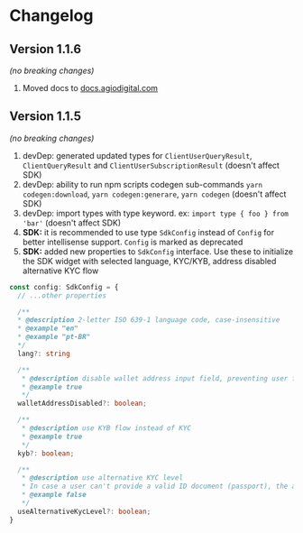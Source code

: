 # Changelog

## Version 1.1.6

_(no breaking changes)_

1. Moved docs to [docs.agiodigital.com](https://docs.agiodigital.com)

## Version 1.1.5

_(no breaking changes)_

1. devDep: generated updated types for `ClientUserQueryResult`, `ClientQueryResult` and `ClientUserSubscriptionResult` (doesn't affect SDK)
2. devDep: ability to run npm scripts codegen sub-commands `yarn codegen:download`, `yarn codegen:generare`, `yarn codegen` (doesn't affect SDK)
3. devDep: import types with type keyword. ex: `import type { foo } from 'bar'` (doesn't affect SDK)
4. **SDK:** it is recommended to use type `SdkConfig` instead of `Config` for better intellisense support. `Config` is marked as deprecated
5. **SDK:** added new properties to `SdkConfig` interface. Use these to initialize the SDK widget with selected language, KYC/KYB, address disabled alternative KYC flow

```ts
const config: SdkConfig = {
  // ...other properties

  /**
  * @description 2-letter ISO 639-1 language code, case-insensitive
  * @example "en"
  * @example "pt-BR"
  */
  lang?: string

  /**
   * @description disable wallet address input field, preventing user from changing it
   * @example true
   */
  walletAddressDisabled?: boolean;

  /**
   * @description use KYB flow instead of KYC
   * @example true
   */
  kyb?: boolean;

  /**
   * @description use alternative KYC level
   * In case a user can't provide a valid ID document (passport), the alternative KYC level can be used
   * @example false
   */
  useAlternativeKycLevel?: boolean;
}
```
